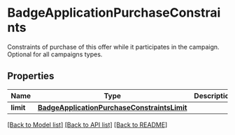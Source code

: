 # BadgeApplicationPurchaseConstraints

Constraints of purchase of this offer while it participates in the campaign. Optional for all campaigns types.
## Properties
Name | Type | Description | Notes
------------ | ------------- | ------------- | -------------
**limit** | [**BadgeApplicationPurchaseConstraintsLimit**](BadgeApplicationPurchaseConstraintsLimit.md) |  | [optional] 

[[Back to Model list]](../README.md#documentation-for-models) [[Back to API list]](../README.md#documentation-for-api-endpoints) [[Back to README]](../README.md)


